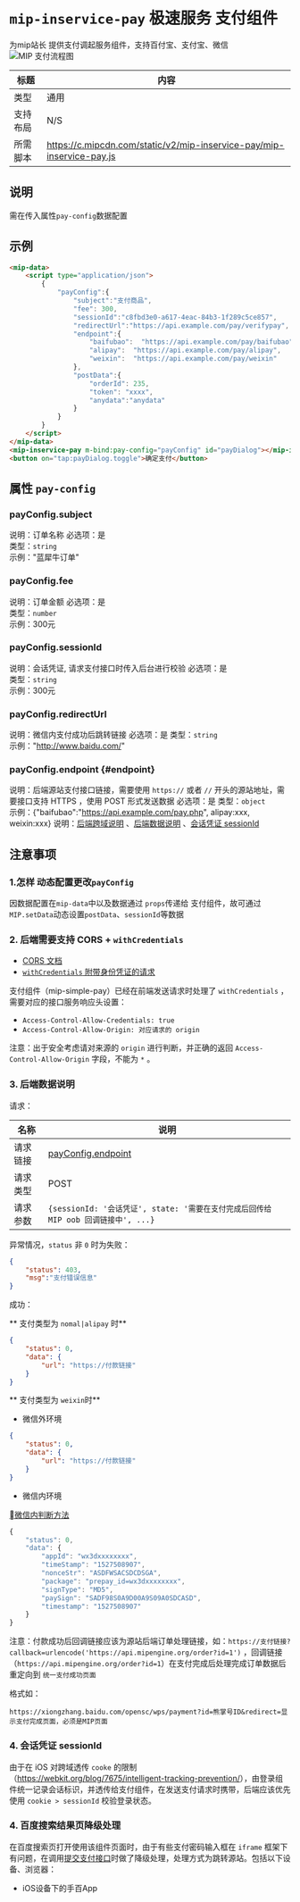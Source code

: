 # `mip-inservice-pay` 极速服务 支付组件

为mip站长 提供支付调起服务组件，支持百付宝、支付宝、微信
![MIP 支付流程图](https://user-images.githubusercontent.com/7043799/41702452-c470f1f8-7562-11e8-82a1-b9accf41f3ff.png)

标题|内容
----|----
类型|通用
支持布局|N/S
所需脚本|https://c.mipcdn.com/static/v2/mip-inservice-pay/mip-inservice-pay.js

## 说明
需在传入属性`pay-config`数据配置

## 示例

```html
<mip-data>
    <script type="application/json">
        {
            "payConfig":{
                "subject":"支付商品",
                "fee": 300,
                "sessionId":"c8fbd3e0-a617-4eac-84b3-1f289c5ce857",
                "redirectUrl":"https://api.example.com/pay/verifypay",
                "endpoint":{
                    "baifubao":  "https://api.example.com/pay/baifubao",
                    "alipay":  "https://api.example.com/pay/alipay",
                    "weixin":  "https://api.example.com/pay/weixin"
                },
                "postData":{
                    "orderId": 235,
                    "token": "xxxx",
                    "anydata":"anydata"
                }
            }
        }
    </script>
</mip-data>
<mip-inservice-pay m-bind:pay-config="payConfig" id="payDialog"></mip-inservice-pay>
<button on="tap:payDialog.toggle">确定支付</button>
```

## 属性 `pay-config`
### payConfig.subject
说明：订单名称
必选项：是  
类型：`string`  
示例："蓝犀牛订单"

### payConfig.fee
说明：订单金额
必选项：是  
类型：`number`  
示例：300元


### payConfig.sessionId
说明：会话凭证, 请求支付接口时传入后台进行校验
必选项：是  
类型：`string`  
示例：300元

### payConfig.redirectUrl 
说明：微信内支付成功后跳转链接
必选项：是
类型：`string`  
示例："http://www.baidu.com/"

### payConfig.endpoint  {#endpoint}
说明：后端源站支付接口链接，需要使用 `https://` 或者 `//` 开头的源站地址，需要接口支持 HTTPS ，使用 POST 形式发送数据 
必选项：是
类型：`object`  
示例：{"baifubao":"https://api.example.com/pay.php", alipay:xxx, weixin:xxx}
说明：[后端跨域说明](#cors) 、[后端数据说明](#data) 、[会话凭证 sessionId](#sessionId)



## 注意事项

### 1.怎样 动态配置更改`payConfig`
因数据配置在`mip-data`中以及数据通过 `props`传递给 支付组件，故可通过 `MIP.setData`动态设置`postData`、`sessionId`等数据

<a id="cors" name="cors" href="#cors"></a>
### 2. 后端需要支持 CORS + `withCredentials`

- [CORS 文档](https://developer.mozilla.org/zh-CN/docs/Web/HTTP/Access_control_CORS)
- [`withCredentials` 附带身份凭证的请求](https://developer.mozilla.org/zh-CN/docs/Web/HTTP/Access_control_CORS#%E9%99%84%E5%B8%A6%E8%BA%AB%E4%BB%BD%E5%87%AD%E8%AF%81%E7%9A%84%E8%AF%B7%E6%B1%82)

支付组件（mip-simple-pay）已经在前端发送请求时处理了 `withCredentials` ，需要对应的接口服务响应头设置：

- `Access-Control-Allow-Credentials: true`
- `Access-Control-Allow-Origin: 对应请求的 origin`

注意：出于安全考虑请对来源的 `origin` 进行判断，并正确的返回 `Access-Control-Allow-Origin` 字段，不能为 `*` 。

<a id="data" name="data" href="#data"></a>
### 3. 后端数据说明
请求：

名称 | 说明
--- | ---
请求链接 | [payConfig.endpoint](#endpoint)
请求类型 | POST
请求参数 | `{sessionId: '会话凭证', state: '需要在支付完成后回传给 MIP oob 回调链接中', ...}`

异常情况，`status` 非 `0` 时为失败：
```json
{
    "status": 403,
    "msg":"支付错误信息"
}
```

成功：

** 支付类型为 `nomal|alipay` 时**

```json
{
    "status": 0,
    "data": {
        "url": "https://付款链接"
    }
}
```

** 支付类型为 `weixin`时**

- 微信外环境
```json
{
    "status": 0,
    "data": {
        "url": "https://付款链接"
    }
}
```

- 微信内环境

[微信内判断方法](https://pay.weixin.qq.com/wiki/doc/api/jsapi.php?chapter=7_5)
```javascript
{
    "status": 0,
    "data": {
        "appId": "wx3dxxxxxxxx",
        "timeStamp": "1527508907",
        "nonceStr": "ASDFWSACSDCDSGA",
        "package": "prepay_id=wx3dxxxxxxxx",
        "signType": "MD5",
        "paySign": "SADF98S0A9D00A9S09A0SDCASD",
        "timestamp": "1527508907"
    }
}
```

注意：付款成功后回调链接应该为源站后端订单处理链接，如：`https://支付链接?callback=urlencode('https://api.mipengine.org/order?id=1')` ，回调链接（`https://api.mipengine.org/order?id=1`）在支付完成后处理完成订单数据后重定向到 `统一支付成功页面`

格式如：
```
https://xiongzhang.baidu.com/opensc/wps/payment?id=熊掌号ID&redirect=显示支付完成页面，必须是MIP页面
```


<a id="sessionId" name="sessionId" href="#sessionId"></a>
### 4. 会话凭证 sessionId

由于在 iOS 对跨域透传 `cooke` 的限制（<https://webkit.org/blog/7675/intelligent-tracking-prevention/>），由登录组件统一记录会话标识，并透传给支付组件，在发送支付请求时携带，后端应该优先使用 `cookie > sessionId` 校验登录状态。

### 4. 百度搜索结果页降级处理

在百度搜索页打开使用该组件页面时，由于有些支付密码输入框在 `iframe` 框架下有问题，在调用[提交支付接口](#action-pay)时做了降级处理，处理方式为跳转源站。包括以下设备、浏览器：
- iOS设备下的手百App
